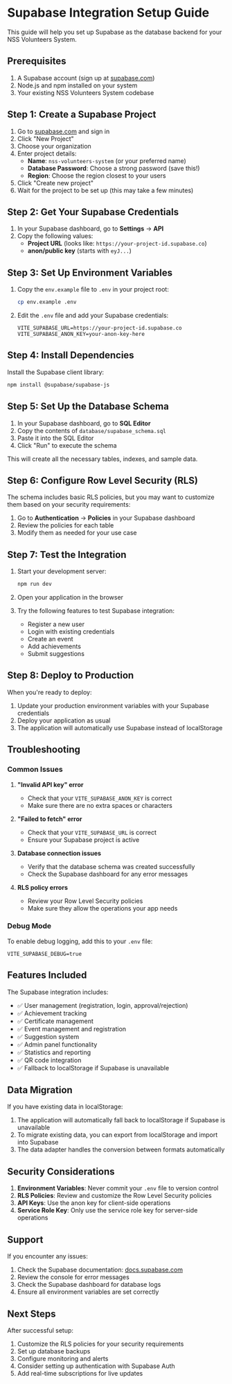 # Supabase Integration Setup Guide

This guide will help you set up Supabase as the database backend for your NSS Volunteers System.

## Prerequisites

1. A Supabase account (sign up at [supabase.com](https://supabase.com))
2. Node.js and npm installed on your system
3. Your existing NSS Volunteers System codebase

## Step 1: Create a Supabase Project

1. Go to [supabase.com](https://supabase.com) and sign in
2. Click "New Project"
3. Choose your organization
4. Enter project details:
   - **Name**: `nss-volunteers-system` (or your preferred name)
   - **Database Password**: Choose a strong password (save this!)
   - **Region**: Choose the region closest to your users
5. Click "Create new project"
6. Wait for the project to be set up (this may take a few minutes)

## Step 2: Get Your Supabase Credentials

1. In your Supabase dashboard, go to **Settings** → **API**
2. Copy the following values:
   - **Project URL** (looks like: `https://your-project-id.supabase.co`)
   - **anon/public key** (starts with `eyJ...`)

## Step 3: Set Up Environment Variables

1. Copy the `env.example` file to `.env` in your project root:
   ```bash
   cp env.example .env
   ```

2. Edit the `.env` file and add your Supabase credentials:
   ```env
   VITE_SUPABASE_URL=https://your-project-id.supabase.co
   VITE_SUPABASE_ANON_KEY=your-anon-key-here
   ```

## Step 4: Install Dependencies

Install the Supabase client library:
```bash
npm install @supabase/supabase-js
```

## Step 5: Set Up the Database Schema

1. In your Supabase dashboard, go to **SQL Editor**
2. Copy the contents of `database/supabase_schema.sql`
3. Paste it into the SQL Editor
4. Click "Run" to execute the schema

This will create all the necessary tables, indexes, and sample data.

## Step 6: Configure Row Level Security (RLS)

The schema includes basic RLS policies, but you may want to customize them based on your security requirements:

1. Go to **Authentication** → **Policies** in your Supabase dashboard
2. Review the policies for each table
3. Modify them as needed for your use case

## Step 7: Test the Integration

1. Start your development server:
   ```bash
   npm run dev
   ```

2. Open your application in the browser
3. Try the following features to test Supabase integration:
   - Register a new user
   - Login with existing credentials
   - Create an event
   - Add achievements
   - Submit suggestions

## Step 8: Deploy to Production

When you're ready to deploy:

1. Update your production environment variables with your Supabase credentials
2. Deploy your application as usual
3. The application will automatically use Supabase instead of localStorage

## Troubleshooting

### Common Issues

1. **"Invalid API key" error**
   - Check that your `VITE_SUPABASE_ANON_KEY` is correct
   - Make sure there are no extra spaces or characters

2. **"Failed to fetch" error**
   - Check that your `VITE_SUPABASE_URL` is correct
   - Ensure your Supabase project is active

3. **Database connection issues**
   - Verify that the database schema was created successfully
   - Check the Supabase dashboard for any error messages

4. **RLS policy errors**
   - Review your Row Level Security policies
   - Make sure they allow the operations your app needs

### Debug Mode

To enable debug logging, add this to your `.env` file:
```env
VITE_SUPABASE_DEBUG=true
```

## Features Included

The Supabase integration includes:

- ✅ User management (registration, login, approval/rejection)
- ✅ Achievement tracking
- ✅ Certificate management
- ✅ Event management and registration
- ✅ Suggestion system
- ✅ Admin panel functionality
- ✅ Statistics and reporting
- ✅ QR code integration
- ✅ Fallback to localStorage if Supabase is unavailable

## Data Migration

If you have existing data in localStorage:

1. The application will automatically fall back to localStorage if Supabase is unavailable
2. To migrate existing data, you can export from localStorage and import into Supabase
3. The data adapter handles the conversion between formats automatically

## Security Considerations

1. **Environment Variables**: Never commit your `.env` file to version control
2. **RLS Policies**: Review and customize the Row Level Security policies
3. **API Keys**: Use the anon key for client-side operations
4. **Service Role Key**: Only use the service role key for server-side operations

## Support

If you encounter any issues:

1. Check the Supabase documentation: [docs.supabase.com](https://docs.supabase.com)
2. Review the console for error messages
3. Check the Supabase dashboard for database logs
4. Ensure all environment variables are set correctly

## Next Steps

After successful setup:

1. Customize the RLS policies for your security requirements
2. Set up database backups
3. Configure monitoring and alerts
4. Consider setting up authentication with Supabase Auth
5. Add real-time subscriptions for live updates

